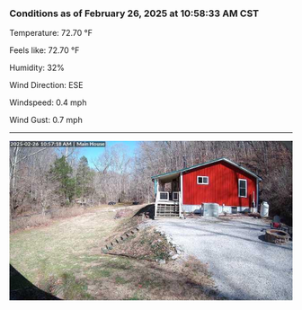 ### Conditions as of February 26, 2025 at 10:58:33 AM CST 

Temperature: 72.70 &deg;F

Feels like: 72.70 &deg;F

Humidity: 32%

Wind Direction: ESE

Windspeed: 0.4 mph

Wind Gust: 0.7 mph

---

<img src="./images/latest.jpeg"/>

